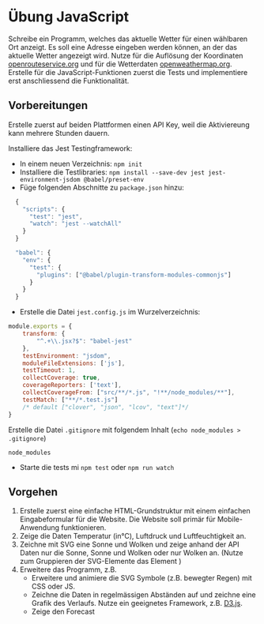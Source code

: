 # Übung JavaScript
Schreibe ein Programm, welches das aktuelle Wetter für einen wählbaren Ort anzeigt.
Es soll eine Adresse eingeben werden können, an der das aktuelle Wetter angezeigt wird.
Nutze für die Auflösung der Koordinaten [openrouteservice.org](https://openrouteservice.org/dev/#/api-docs/geocode) und für die Wetterdaten [openweathermap.org](https://openweathermap.org/current).
Erstelle für die JavaScript-Funktionen zuerst die Tests und implementiere erst anschliessend die Funktionalität. 

## Vorbereitungen 
Erstelle zuerst auf beiden Plattformen einen API Key, weil die Aktiviereung kann mehrere Stunden dauern.

Installiere das Jest Testingframework:
- In einem neuen Verzeichnis: `npm init`
- Installiere die Testlibraries:
`npm install --save-dev jest jest-environment-jsdom @babel/preset-env`
- Füge folgenden Abschnitte zu `package.json` hinzu:
```JavaScript
  {
    "scripts": {
      "test": "jest",
      "watch": "jest --watchAll"
    }
  }
```
```javascript
  "babel": {
    "env": {
      "test": {
        "plugins": ["@babel/plugin-transform-modules-commonjs"]
      }
    }
  }
```
- Erstelle die Datei `jest.config.js` im Wurzelverzeichnis:
```javascript
module.exports = {
    transform: {
        "^.+\\.jsx?$": "babel-jest"
    },
    testEnvironment: "jsdom",
    moduleFileExtensions: ['js'],
    testTimeout: 1,
    collectCoverage: true,
    coverageReporters: ['text'],
    collectCoverageFrom: ["src/**/*.js", "!**/node_modules/**"],
    testMatch: ["**/*.test.js"]
    /* default ["clover", "json", "lcov", "text"]*/
}
```
Erstelle die Datei `.gitignore` mit folgendem Inhalt (`echo node_modules > .gitignore`)
```gitignore
node_modules
```
- Starte die tests mi `npm test` oder `npm run watch`

## Vorgehen

1. Erstelle zuerst eine einfache HTML-Grundstruktur mit einem einfachen Eingabeformular für die Website. Die Website soll primär für Mobile-Anwendung funktionieren.
2. Zeige die Daten Temperatur (in°C), Luftdruck und Luftfeuchtigkeit an.
3. Zeichne mit SVG eine Sonne und Wolken und zeige anhand der API Daten nur die Sonne, Sonne und Wolken oder nur Wolken an. (Nutze zum Gruppieren der SVG-Elemente das Element <g>) 
4. Erweitere das Programm, z.B.
   - Erweitere und animiere die SVG Symbole (z.B. bewegter Regen) mit CSS oder JS.
   - Zeichne die Daten in regelmässigen Abständen auf und zeichne eine Grafik des Verlaufs. Nutze ein geeignetes Framework, z.B. [D3.js](https://github.com/d3/d3/wiki).
   - Zeige den Forecast